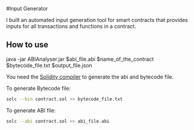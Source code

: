 #Input Generator

I built an automated input generation tool for smart contracts that provides inputs for all transactions and functions in a contract.



## How to use


java -jar ABIAnalyser.jar $abi_file.abi $name_of_the_contract $bytecode_file.txt $output_file.json



You need the [Solidity compiler](https://github.com/ethereum/solidity/releases/) to generate the abi and bytecode file.

To generate Bytecode file:
```bash
solc --bin contract.sol >> bytecode_file.txt

```

To generate ABI file:
```bash
solc --abi contract.sol >> abi_file.abi
``` 

